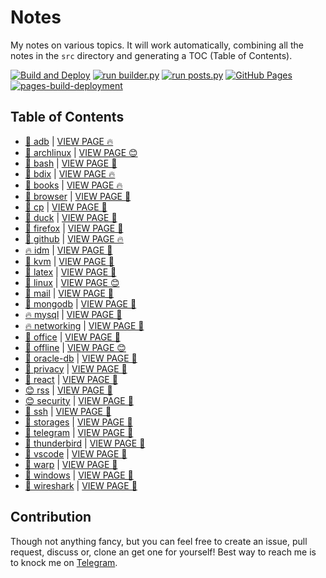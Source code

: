 # Notes

My notes on various topics. It will work automatically, combining all the notes in the `src` directory and generating a TOC (Table of Contents).

[![Build and Deploy](https://github.com/SharafatKarim/notes/actions/workflows/action.yml/badge.svg)](https://github.com/SharafatKarim/notes/actions/workflows/action.yml)
[![run builder.py](https://github.com/SharafatKarim/notes/actions/workflows/action.yml/badge.svg)](https://github.com/SharafatKarim/notes/actions/workflows/action.yml)
[![run posts.py](https://github.com/SharafatKarim/notes/actions/workflows/posts.yml/badge.svg)](https://github.com/SharafatKarim/notes/actions/workflows/posts.yml)
[![GitHub Pages](https://github.com/SharafatKarim/notes/actions/workflows/gh-pages.yml/badge.svg)](https://github.com/SharafatKarim/notes/actions/workflows/gh-pages.yml)
[![pages-build-deployment](https://github.com/SharafatKarim/notes/actions/workflows/pages/pages-build-deployment/badge.svg)](https://github.com/SharafatKarim/notes/actions/workflows/pages/pages-build-deployment)


## Table of Contents

- [👾 adb](src/adb.md) | <a href='https://sharafat.is-a.dev/notes/adb' target='_blank'>VIEW PAGE 🔥</a>
- [🎸 archlinux](src/archlinux.md) | <a href='https://sharafat.is-a.dev/notes/archlinux' target='_blank'>VIEW PAGE 😊</a>
- [🤖 bash](src/bash.md) | <a href='https://sharafat.is-a.dev/notes/bash' target='_blank'>VIEW PAGE 🌈</a>
- [🤖 bdix](src/bdix.md) | <a href='https://sharafat.is-a.dev/notes/bdix' target='_blank'>VIEW PAGE 🔥</a>
- [🎉 books](src/books.md) | <a href='https://sharafat.is-a.dev/notes/books' target='_blank'>VIEW PAGE 🔥</a>
- [🌟 browser](src/browser.md) | <a href='https://sharafat.is-a.dev/notes/browser' target='_blank'>VIEW PAGE 👾</a>
- [🎸 cp](src/cp.md) | <a href='https://sharafat.is-a.dev/notes/cp' target='_blank'>VIEW PAGE 🎸</a>
- [🍕 duck](src/duck.md) | <a href='https://sharafat.is-a.dev/notes/duck' target='_blank'>VIEW PAGE 🌈</a>
- [🎉 firefox](src/firefox.md) | <a href='https://sharafat.is-a.dev/notes/firefox' target='_blank'>VIEW PAGE 🌟</a>
- [🍕 github](src/github.md) | <a href='https://sharafat.is-a.dev/notes/github' target='_blank'>VIEW PAGE 🔥</a>
- [🔥 idm](src/idm.md) | <a href='https://sharafat.is-a.dev/notes/idm' target='_blank'>VIEW PAGE 🍕</a>
- [👾 kvm](src/kvm.md) | <a href='https://sharafat.is-a.dev/notes/kvm' target='_blank'>VIEW PAGE 👾</a>
- [🤖 latex](src/latex.md) | <a href='https://sharafat.is-a.dev/notes/latex' target='_blank'>VIEW PAGE 🎸</a>
- [🍕 linux](src/linux.md) | <a href='https://sharafat.is-a.dev/notes/linux' target='_blank'>VIEW PAGE 😊</a>
- [🍕 mail](src/mail.md) | <a href='https://sharafat.is-a.dev/notes/mail' target='_blank'>VIEW PAGE 🌟</a>
- [🎸 mongodb](src/mongodb.md) | <a href='https://sharafat.is-a.dev/notes/mongodb' target='_blank'>VIEW PAGE 👾</a>
- [🔥 mysql](src/mysql.md) | <a href='https://sharafat.is-a.dev/notes/mysql' target='_blank'>VIEW PAGE 🎉</a>
- [🔥 networking](src/networking.md) | <a href='https://sharafat.is-a.dev/notes/networking' target='_blank'>VIEW PAGE 🚀</a>
- [🎸 office](src/office.md) | <a href='https://sharafat.is-a.dev/notes/office' target='_blank'>VIEW PAGE 🤖</a>
- [🌟 offline](src/offline.md) | <a href='https://sharafat.is-a.dev/notes/offline' target='_blank'>VIEW PAGE 😊</a>
- [🎸 oracle-db](src/oracle-db.md) | <a href='https://sharafat.is-a.dev/notes/oracle-db' target='_blank'>VIEW PAGE 🌈</a>
- [🎉 privacy](src/privacy.md) | <a href='https://sharafat.is-a.dev/notes/privacy' target='_blank'>VIEW PAGE 🤖</a>
- [👾 react](src/react.md) | <a href='https://sharafat.is-a.dev/notes/react' target='_blank'>VIEW PAGE 🎸</a>
- [😊 rss](src/rss.md) | <a href='https://sharafat.is-a.dev/notes/rss' target='_blank'>VIEW PAGE 🎸</a>
- [😊 security](src/security.md) | <a href='https://sharafat.is-a.dev/notes/security' target='_blank'>VIEW PAGE 🤖</a>
- [🤖 ssh](src/ssh.md) | <a href='https://sharafat.is-a.dev/notes/ssh' target='_blank'>VIEW PAGE 👾</a>
- [🤖 storages](src/storages.md) | <a href='https://sharafat.is-a.dev/notes/storages' target='_blank'>VIEW PAGE 🌟</a>
- [🎸 telegram](src/telegram.md) | <a href='https://sharafat.is-a.dev/notes/telegram' target='_blank'>VIEW PAGE 🎸</a>
- [🎸 thunderbird](src/thunderbird.md) | <a href='https://sharafat.is-a.dev/notes/thunderbird' target='_blank'>VIEW PAGE 🚀</a>
- [🍕 vscode](src/vscode.md) | <a href='https://sharafat.is-a.dev/notes/vscode' target='_blank'>VIEW PAGE 🌟</a>
- [👾 warp](src/warp.md) | <a href='https://sharafat.is-a.dev/notes/warp' target='_blank'>VIEW PAGE 👾</a>
- [🤖 windows](src/windows.md) | <a href='https://sharafat.is-a.dev/notes/windows' target='_blank'>VIEW PAGE 🎸</a>
- [🌟 wireshark](src/wireshark.md) | <a href='https://sharafat.is-a.dev/notes/wireshark' target='_blank'>VIEW PAGE 🌟</a>

## Contribution

Though not anything fancy, but you can feel free to create an issue, pull request, discuss or, clone an get one for yourself!
Best way to reach me is to knock me on [Telegram](https://t.me/SharafatKarim).

